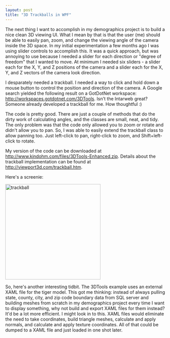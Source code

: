 ```yaml
---
layout: post
title: "3D Trackballs in WPF"
---
```


<p>The next thing I want to accomplish in my demographics project is to build a nice clean 3D viewing UI. What I mean by that is that the user (me) should be able to easily pan, zoom, and change the viewing angle of the camera inside the 3D space. In my initial experimentation a few months ago I was using slider controls to accomplish this. It was a quick approach, but was annoying to use because I needed a slider for each direction or "degree of freedom" that I wanted to move. At minimum I needed six sliders - a slider each for the X, Y, and Z positions of the camera and a slider each for the X, Y, and Z vectors of the camera look direction.  </p>
<p> </p>
<p>I desparately needed a trackball. I needed a way to click and hold down a mouse button to control the position and direction of the camera. A Google search yielded the following result on a GotDotNet workspace: <a href="http://workspaces.gotdotnet.com/3DTools" target="_blank">http://workspaces.gotdotnet.com/3DTools</a>. Isn't the Intarweb great? Someone already developed a trackball for me. How thoughtful :)</p>
<p>The code is pretty good. There are just a couple of methods that do the dirty work of calculating angles, and the classes are small, neat, and tidy. The only problem was that the code only allowed you to zoom or rotate and didn't allow you to pan. So, I was able to easily extend the trackball class to allow panning too. Just left-click to pan, right-click to zoom, and Shift+left-click to rotate. </p>
<p>My version of the code can be downloaded at <a href="http://www.kindohm.com/files/3DTools-Enhanced.zip">http://www.kindohm.com/files/3DTools-Enhanced.zip</a>. Details about the trackball implementation can be found at <a href="http://viewport3d.com/trackball.htm" target="_blank">http://viewport3d.com/trackball.htm</a>. </p>
<p>Here's a screenie:</p>
<p><img alt="trackball" src="http://www.kindohm.com/localimages/trackball.jpg" border="0" width="300" /></p>
<p>So, here's another interesting tidbit. The 3DTools example uses an external XAML file for the tiger model. This got me thinking: instead of always pulling state, county, city, and zip code boundary data from SQL server and building meshes from scratch in my demographics project every time I want to display something, why not build and export XAML files for them instead? It'd be a lot more efficient. I might look in to this. XAML files would eliminate the need to take coordinates, build triangle meshes, calculate and apply normals, and calculate and apply texture coordinates. All of that could be dumped to a XAML file and just loaded in one shot later. </p>
 
